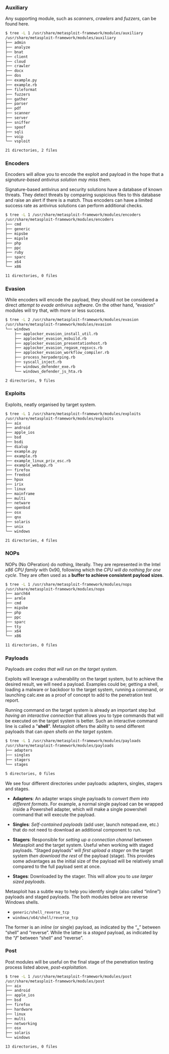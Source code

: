 ### Auxiliary

Any supporting module, such as *scanners*, *crawlers* and *fuzzers*, can be found here.

```bash
$ tree -L 1 /usr/share/metasploit-framework/modules/auxiliary 
/usr/share/metasploit-framework/modules/auxiliary
├── admin
├── analyze
├── bnat
├── client
├── cloud
├── crawler
├── docx
├── dos
├── example.py
├── example.rb
├── fileformat
├── fuzzers
├── gather
├── parser
├── pdf
├── scanner
├── server
├── sniffer
├── spoof
├── sqli
├── voip
└── vsploit

21 directories, 2 files
```

### Encoders

Encoders will allow you to encode the exploit and payload in the hope that a *signature-based antivirus solution may miss* them.

Signature-based antivirus and security solutions have a database of known threats. They detect threats by comparing suspicious files to this database and raise an alert if there is a match. Thus encoders can have a limited success rate as antivirus solutions can perform additional checks.

```bash
$ tree -L 1 /usr/share/metasploit-framework/modules/encoders 
/usr/share/metasploit-framework/modules/encoders
├── cmd
├── generic
├── mipsbe
├── mipsle
├── php
├── ppc
├── ruby
├── sparc
├── x64
└── x86

11 directories, 0 files
```

### Evasion

While encoders will encode the payload, they should not be considered a direct *attempt to evade antivirus software*. On the other hand, “evasion” modules will try that, with more or less success.

```bash
$ tree -L 2 /usr/share/metasploit-framework/modules/evasion
/usr/share/metasploit-framework/modules/evasion
└── windows
    ├── applocker_evasion_install_util.rb
    ├── applocker_evasion_msbuild.rb
    ├── applocker_evasion_presentationhost.rb
    ├── applocker_evasion_regasm_regsvcs.rb
    ├── applocker_evasion_workflow_compiler.rb
    ├── process_herpaderping.rb
    ├── syscall_inject.rb
    ├── windows_defender_exe.rb
    └── windows_defender_js_hta.rb

2 directories, 9 files
```

### Exploits

Exploits, neatly organised by target system.

```bash
$ tree -L 1 /usr/share/metasploit-framework/modules/exploits 
/usr/share/metasploit-framework/modules/exploits
├── aix
├── android
├── apple_ios
├── bsd
├── bsdi
├── dialup
├── example.py
├── example.rb
├── example_linux_priv_esc.rb
├── example_webapp.rb
├── firefox
├── freebsd
├── hpux
├── irix
├── linux
├── mainframe
├── multi
├── netware
├── openbsd
├── osx
├── qnx
├── solaris
├── unix
└── windows

21 directories, 4 files
```

### NOPs

NOPs (No OPeration) do nothing, literally. They are represented in the Intel *x86 CPU family* with 0x90, following which the *CPU will do nothing for one cycle*. They are often used as a **buffer to achieve consistent payload sizes**.

```bash
$ tree -L 1 /usr/share/metasploit-framework/modules/nops    
/usr/share/metasploit-framework/modules/nops
├── aarch64
├── armle
├── cmd
├── mipsbe
├── php
├── ppc
├── sparc
├── tty
├── x64
└── x86

11 directories, 0 files
```

### Payloads

Payloads are *codes that will run on the target system*.

Exploits will leverage a vulnerability on the target system, but to achieve the desired result, we will need a payload. Examples could be; getting a shell, loading a malware or backdoor to the target system, running a command, or launching calc.exe as a proof of concept to add to the penetration test report. 

Running command on the target system is already an important step but *having an interactive connection* that allows you to type commands that will be executed on the target system is better. Such an interactive command line is called a "**shell**". Metasploit offers the ability to send different payloads that can *open shells on the target system*.

```bash
$ tree -L 1 /usr/share/metasploit-framework/modules/payloads 
/usr/share/metasploit-framework/modules/payloads
├── adapters
├── singles
├── stagers
└── stages

5 directories, 0 files
```

We see four different directories under payloads: adapters, singles, stagers and stages.

- **Adapters**: An adapter wraps single payloads to *convert them into different formats*. For example, a normal single payload can be wrapped inside a Powershell adapter, which will make a single powershell command that will execute the payload.
  
- **Singles**: *Self-contained payloads* (add user, launch notepad.exe, etc.) that do not need to download an additional component to run.
  
- **Stagers**: Responsible for *setting up a connection channel* between Metasploit and the target system. Useful when working with staged payloads. “Staged payloads” will *first upload a stager* on the target system *then download the rest* of the payload (stage). This provides some advantages as the initial size of the payload will be relatively small compared to the full payload sent at once.
  
- **Stages**: Downloaded by the stager. This will allow you to *use larger sized payloads*.

Metasploit has a subtle way to help you identify single (also called “inline”) payloads and staged payloads. The both modules below are reverse Windows shells. 

- `generic/shell_reverse_tcp`
- `windows/x64/shell/reverse_tcp`

The former is an *inline* (or single) payload, as indicated by the “**\_**” between “shell” and “reverse”. 
While the latter is a *staged* payload, as indicated by the “**/**” between “shell” and “reverse”.

### Post

Post modules will be useful on the final stage of the penetration testing process listed above, *post-exploitation*.

```bash
$ tree -L 1 /usr/share/metasploit-framework/modules/post                 
/usr/share/metasploit-framework/modules/post
├── aix
├── android
├── apple_ios
├── bsd
├── firefox
├── hardware
├── linux
├── multi
├── networking
├── osx
├── solaris
└── windows

13 directories, 0 files
```

